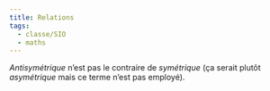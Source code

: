 ```yaml
---
title: Relations
tags:
  - classe/SIO
  - maths
---
```


*Antisymétrique* n’est pas le contraire de *symétrique* (ça serait plutôt *asymétrique* mais ce terme n’est pas employé).